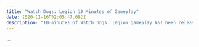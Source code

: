 ```yaml
---
title: "Watch Dogs: Legion 10 Minutes of Gameplay"
date: 2020-11-16T02:05:47.682Z
description: "10-minutes of Watch Dogs: Legion gameplay has been released."
---
```

...
